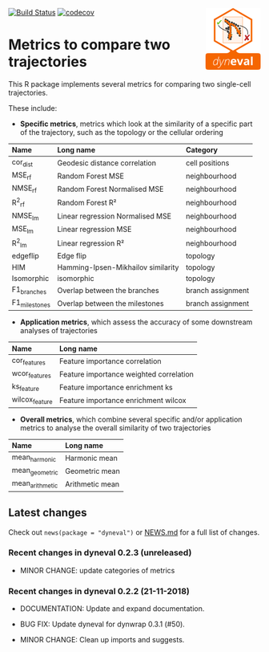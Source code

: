 
<!-- README.md is generated from README.Rmd. Please edit that file -->

[![Build
Status](https://api.travis-ci.org/dynverse/dyneval.svg)](https://travis-ci.org/dynverse/dyneval)
[![codecov](https://codecov.io/gh/dynverse/dyneval/branch/master/graph/badge.svg)](https://codecov.io/gh/dynverse/dyneval)
<img src="man/figures/logo.png" align="right" />

# Metrics to compare two trajectories

This R package implements several metrics for comparing two single-cell
trajectories.

These include:

  - **Specific metrics**, metrics which look at the similarity of a
    specific part of the trajectory, such as the topology or the
    cellular
ordering

| Name                       | Long name                          | Category          |
| :------------------------- | :--------------------------------- | :---------------- |
| cor<sub>dist</sub>         | Geodesic distance correlation      | cell positions    |
| MSE<sub>rf</sub>           | Random Forest MSE                  | neighbourhood     |
| NMSE<sub>rf</sub>          | Random Forest Normalised MSE       | neighbourhood     |
| R<sup>2</sup><sub>rf</sub> | Random Forest R²                   | neighbourhood     |
| NMSE<sub>lm</sub>          | Linear regression Normalised MSE   | neighbourhood     |
| MSE<sub>lm</sub>           | Linear regression MSE              | neighbourhood     |
| R<sup>2</sup><sub>lm</sub> | Linear regression R²               | neighbourhood     |
| edgeflip                   | Edge flip                          | topology          |
| HIM                        | Hamming-Ipsen-Mikhailov similarity | topology          |
| Isomorphic                 | isomorphic                         | topology          |
| F1<sub>branches</sub>      | Overlap between the branches       | branch assignment |
| F1<sub>milestones</sub>    | Overlap between the milestones     | branch assignment |

  - **Application metrics**, which assess the accuracy of some
    downstream analyses of trajectories

| Name                     | Long name                               |
| :----------------------- | :-------------------------------------- |
| cor<sub>features</sub>   | Feature importance correlation          |
| wcor<sub>features</sub>  | Feature importance weighted correlation |
| ks<sub>feature</sub>     | Feature importance enrichment ks        |
| wilcox<sub>feature</sub> | Feature importance enrichment wilcox    |

  - **Overall metrics**, which combine several specific and/or
    application metrics to analyse the overall similarity of two
    trajectories

| Name                      | Long name       |
| :------------------------ | :-------------- |
| mean<sub>harmonic</sub>   | Harmonic mean   |
| mean<sub>geometric</sub>  | Geometric mean  |
| mean<sub>arithmetic</sub> | Arithmetic mean |

## Latest changes

Check out `news(package = "dyneval")` or [NEWS.md](inst/NEWS.md) for a
full list of
changes.

<!-- This section gets automatically generated from inst/NEWS.md, and also generates inst/NEWS -->

### Recent changes in dyneval 0.2.3 (unreleased)

  - MINOR CHANGE: update categories of metrics

### Recent changes in dyneval 0.2.2 (21-11-2018)

  - DOCUMENTATION: Update and expand documentation.

  - BUG FIX: Update dyneval for dynwrap 0.3.1 (\#50).

  - MINOR CHANGE: Clean up imports and suggests.
